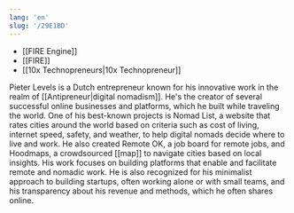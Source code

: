 ```yaml
---
lang: 'en'
slug: '/29E1BD'
---
```


- [[FIRE Engine]]
- [[FIRE]]
- [[10x Technopreneurs|10x Technopreneur]]

Pieter Levels is a Dutch entrepreneur known for his innovative work in the realm of [[Antipreneur|digital nomadism]]. He's the creator of several successful online businesses and platforms, which he built while traveling the world. One of his best-known projects is Nomad List, a website that rates cities around the world based on criteria such as cost of living, internet speed, safety, and weather, to help digital nomads decide where to live and work. He also created Remote OK, a job board for remote jobs, and Hoodmaps, a crowdsourced [[map]] to navigate cities based on local insights. His work focuses on building platforms that enable and facilitate remote and nomadic work. He is also recognized for his minimalist approach to building startups, often working alone or with small teams, and his transparency about his revenue and methods, which he often shares online.
